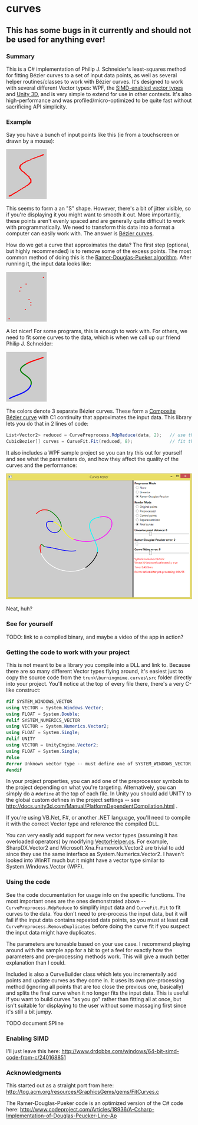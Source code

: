 # curves

## This has some bugs in it currently and should not be used for anything ever!

### Summary

This is a C# implementation of Philip J. Schneider's least-squares method for fitting Bézier  curves to a set of input data points, as well as several helper routines/classes to work with Bézier  curves.
It's designed to work with several different Vector types: WPF, the [SIMD-enabled vector types](http://www.nuget.org/packages/System.Numerics.Vectors) and [Unity 3D](http://unity3d.com/), and is
very simple to extend for use in other contexts. It's also high-performance and was profiled/micro-optimized to be quite fast without sacrificing API simplicity.

### Example

Say you have a bunch of input points like this (ie from a touchscreen or drawn by a mouse):

![readme-example-original.png](/images/readme-example-original.png?raw=true)

This seems to form a an "S" shape. However, there's a bit of jitter visible, so if you're displaying it you might want to smooth it out.
More importantly, these points aren't evenly spaced and are generally quite difficult to work with programmatically. We need to transform this
data into a format a computer can easily work with. The answer is [Bézier  curves](http://en.wikipedia.org/wiki/B%C3%A9zier_curve).

How do we get a curve that approximates the data? The first step (optional, but highly recommended) is to remove some of the excess points. The most common method of doing this 
is the [Ramer-Douglas-Pueker algorithm](http://en.wikipedia.org/wiki/Ramer%E2%80%93Douglas%E2%80%93Peucker_algorithm). After running it, the input data looks like:

![readme-example-rdp.png](/images/readme-example-rdp.png?raw=true)

A lot nicer! For some programs, this is enough to work with. For others, we need to fit some curves to the data, which is when we call up our friend Philip J. Schneider:

![readme-example-fit.png](/images/readme-example-fit.png?raw=true)

The colors denote 3 separate Bézier curves. These form a [Composite Bézier curve](http://en.wikipedia.org/wiki/Composite_B%C3%A9zier_curve) with C1 continuity that approximates the input data.
This library lets you do that in 2 lines of code:

```C#
List<Vector2> reduced = CurvePreprocess.RdpReduce(data, 2);   // use the Ramer-Douglas-Pueker algorithm to remove unnecessary points
CubicBezier[] curves = CurveFit.Fit(reduced, 8);              // fit the curves to those points
```

It also includes a WPF sample project so you can try this out for yourself and see what the parameters do, and how they affect the quality of the curves and the performance:

![readme-screenshot.png](/images/readme-screenshot.png?raw=true)

Neat, huh?

### See for yourself

TODO: link to a compiled binary, and maybe a video of the app in action?

### Getting the code to work with your project

This is not meant to be a library you compile into a DLL and link to. Because there are so many different Vector types flying around, it's easiest just to copy the source code
from the `trunk\burningmime.curves\src` folder directly into your project. You'll notice at the top of every file there, there's a very C-like construct:

```C#
#if SYSTEM_WINDOWS_VECTOR
using VECTOR = System.Windows.Vector;
using FLOAT = System.Double;
#elif SYSTEM_NUMERICS_VECTOR
using VECTOR = System.Numerics.Vector2;
using FLOAT = System.Single;
#elif UNITY
using VECTOR = UnityEngine.Vector2;
using FLOAT = System.Single;
#else
#error Unknown vector type -- must define one of SYSTEM_WINDOWS_VECTOR, SYSTEM_NUMERICS_VECTOR or UNITY
#endif
```

In your project properties, you can add one of the preprocessor symbols to the project depending on what you're targeting. Alternatively, you can simply do a `#define` at the top
of each file. In Unity you should add UNITY to the global custom defines in the project settings -- see http://docs.unity3d.com/Manual/PlatformDependentCompilation.html .

If you're using VB.Net, F#, or another .NET language, you'll need to compile it with the correct Vector type and reference the compiled DLL.

You can very easily add support for new vector types (assuming it has overloaded operators) by modifying [VectorHelper.cs](/burningmime.curves/src/VectorHelper.cs). For example, SharpDX.Vector2 and
Microsoft.Xna.Framework.Vector2 are trivial to add since they use the same interface as System.Numerics.Vector2. I haven't looked into WinRT much 
but it might have a vector type similar to System.Windows.Vector (WPF).

### Using the code

See the code documentation for usage info on the specific functions. The most important ones are the ones demonstrated above -- `CurvePreprocess.RdpReduce` to simplify input
data and `CurveFit.Fit` to fit curves to the data. You don't need to pre-process the input data, but it will fail if the input data contains repeated data points, so you must
at least call `CurvePreprocess.RemoveDuplicates` before doing the curve fit if you suspect the input data might have duplicates.

The parameters are tuneable based on your use case. I recommend playing around with the sample app for a bit to get a feel for exactly how the parameters and pre-processing methods
work. This will give a much better explanation than I could.

Included is also a CurveBuilder class which lets you incrementally add points and update curves as they come in. It uses its own pre-processing method (ignoring all points that
are too close the previous one, basically) and splits the final curve when it no longer fits the input data. This is useful if you want to build curves "as you go" rather than fitting
all at once, but isn't suitable for displaying to the user without some massaging first since it's still a bit jumpy.

TODO document SPline

### Enabling SIMD

I'll just leave this here: http://www.drdobbs.com/windows/64-bit-simd-code-from-c/240168851

### Acknowledgments

This started out as a straight port from here: http://tog.acm.org/resources/GraphicsGems/gems/FitCurves.c

The Ramer-Douglas-Pueker code is an optimized version of the C# code here: http://www.codeproject.com/Articles/18936/A-Csharp-Implementation-of-Douglas-Peucker-Line-Ap